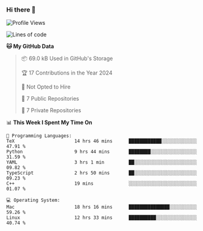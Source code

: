 ### Hi there 👋

<!--
**huayuan4396/huayuan4396** is a ✨ _special_ ✨ repository because its `README.md` (this file) appears on your GitHub profile.

Here are some ideas to get you started:

- 🔭 I’m currently working on ...
- 🌱 I’m currently learning ...
- 👯 I’m looking to collaborate on ...
- 🤔 I’m looking for help with ...
- 💬 Ask me about ...
- 📫 How to reach me: ...
- 😄 Pronouns: ...
- ⚡ Fun fact: ...
-->

<!--START_SECTION:waka-->
![Profile Views](http://img.shields.io/badge/Profile%20Views-0-blue)

![Lines of code](https://img.shields.io/badge/From%20Hello%20World%20I%27ve%20Written-252.9%20thousand%20lines%20of%20code-blue)

**🐱 My GitHub Data** 

> 📦 69.0 kB Used in GitHub's Storage 
 > 
> 🏆 17 Contributions in the Year 2024
 > 
> 🚫 Not Opted to Hire
 > 
> 📜 7 Public Repositories 
 > 
> 🔑 7 Private Repositories 
 > 
📊 **This Week I Spent My Time On** 

```text
💬 Programming Languages: 
TeX                      14 hrs 46 mins      ████████████░░░░░░░░░░░░░   47.91 % 
Python                   9 hrs 44 mins       ████████░░░░░░░░░░░░░░░░░   31.59 % 
YAML                     3 hrs 1 min         ██░░░░░░░░░░░░░░░░░░░░░░░   09.82 % 
TypeScript               2 hrs 50 mins       ██░░░░░░░░░░░░░░░░░░░░░░░   09.23 % 
C++                      19 mins             ░░░░░░░░░░░░░░░░░░░░░░░░░   01.07 % 

💻 Operating System: 
Mac                      18 hrs 16 mins      ███████████████░░░░░░░░░░   59.26 % 
Linux                    12 hrs 33 mins      ██████████░░░░░░░░░░░░░░░   40.74 % 
```


<!--END_SECTION:waka-->
